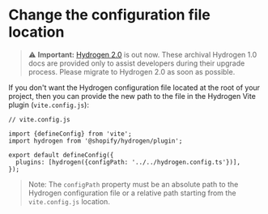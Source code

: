 # Change the configuration file location


> ⚠️ **Important:** [Hydrogen 2.0](https://hydrogen.shopify.dev) is out now. These archival Hydrogen 1.0 docs are provided only to assist developers during their upgrade process. Please migrate to Hydrogen 2.0 as soon as possible.


If you don't want the Hydrogen configuration file located at the root of your project, then you can provide the new path to the file in the Hydrogen Vite plugin (`vite.config.js`):

```tsx
// vite.config.js

import {defineConfig} from 'vite';
import hydrogen from '@shopify/hydrogen/plugin';

export default defineConfig({
  plugins: [hydrogen({configPath: '../../hydrogen.config.ts'})],
});
```



> Note:
> The `configPath` property must be an absolute path to the Hydrogen configuration file or a relative path starting from the `vite.config.js` location.
